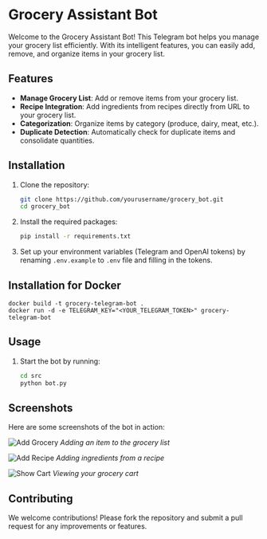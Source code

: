 # Grocery Assistant Bot

Welcome to the Grocery Assistant Bot! This Telegram bot helps you manage your grocery list efficiently. With its intelligent features, you can easily add, remove, and organize items in your grocery list.

## Features

- **Manage Grocery List**: Add or remove items from your grocery list.
- **Recipe Integration**: Add ingredients from recipes directly from URL to your grocery list.
- **Categorization**: Organize items by category (produce, dairy, meat, etc.).
- **Duplicate Detection**: Automatically check for duplicate items and consolidate quantities.

## Installation

1. Clone the repository:
   ```bash
   git clone https://github.com/yourusername/grocery_bot.git
   cd grocery_bot
   ```

2. Install the required packages:
   ```bash
   pip install -r requirements.txt
   ```

3. Set up your environment variables (Telegram and OpenAI tokens) by renaming `.env.example` to `.env` file and filling in the tokens.

## Installation for Docker
```
docker build -t grocery-telegram-bot .
docker run -d -e TELEGRAM_KEY="<YOUR_TELEGRAM_TOKEN>" grocery-telegram-bot
```

## Usage

1. Start the bot by running:
   ```bash
   cd src
   python bot.py
   ```

## Screenshots

Here are some screenshots of the bot in action:

![Add Grocery](photos/add_grocery_he.png)
*Adding an item to the grocery list*

![Add Recipe](photos/add_recipe_he.png)
*Adding ingredients from a recipe*

![Show Cart](photos/show_cart.png)
*Viewing your grocery cart*

## Contributing

We welcome contributions! Please fork the repository and submit a pull request for any improvements or features.